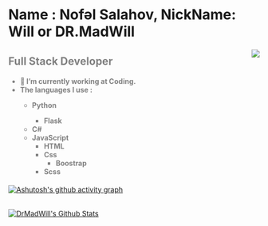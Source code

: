 # Name : Nofəl Salahov, NickName: Will or DR.MadWill

<img src="https://i.postimg.cc/GpGTg6Lh/learncode.gif" align="right" >

<font align="left"  color="gray"><h2>Full Stack Developer</h2>

<h4 align="left"> <ul>
  <li>🔭 I’m currently working at Coding.</li>
  <li>The languages I use : </li>
   <ul>
   <li>Python</li>
      <ul><li> Flask</li></ul>
   <li>C#</li>
   <li>JavaScript
   <ul>
     <li>HTML</li>
     <li>Css
       <ul><li>Boostrap</li></ul>
     </li>
     <li>Scss</li>
    </ul>

</ul>

</h4><font/>






 [![Ashutosh's github activity graph](https://activity-graph.herokuapp.com/graph?username=DrMadWill&theme=react-dark)](https://github.com/ashutosh00710/github-readme-activity-graph)
 


 
 <br/>
    <a href="https://github.com/DrMadWill"><img alt="DrMadWill's Github Stats" src="https://github-readme-stats.vercel.app/api?username=DrMadWill&show_icons=true&count_private=true&theme=tokyonight&hide_border=true" /></a>
  <br/>
 
